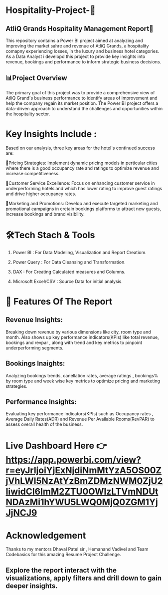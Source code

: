 # Hospitality-Project-🏨
## AtliQ Grands Hospitality Management Report📄
This repository contains a Power BI project aimed at analyzing and improving the market sahre and revenue of AtliQ Grands, a hospitality comapny experiencing losses, in the luxury and business hotel categories.  As a Data Analyst i developd this project to provide key insights into revenue, bookings and performance to inform strategic business decisions.

## 📊Project Overview 
The primary goal of this project was to provide a comprehensive view of AtliQ Grand's business performance to identify areas of improvement and help the company regain its market position. The Power BI project offers a data-driven approach to understand the challenges and opportunities within the hospitality sector.

# Key Insights Include : 
Based on our analysis, three key areas for the hotel's continued success are:

🔸Pricing Strategies: Implement dynamic pricing models in perticular cities where there is a good occupancy rate and ratings to optimize revenue and increase competitiveness.

🔸Customer Service Excellence: Focus on enhancing customer service in underperforming hotels and which has lower rating  to improve guest ratings and drive higher occupancy rates.

🔸Marketing and Promotions:  Develop and execute targeted marketing and promotional campaigns in cretain bookings platforms to attract new guests, increase bookings and brand visibility.

# 🛠️Tech Stach & Tools 
1. Power BI : For Data Modeling, Visualization and Report Creatiom.

2. Power Query : For Data Cleansing and Transformation.

3. DAX : For Creating Calculated measures and  Columns.

4. Microsoft Excel/CSV : Source Data for initial analysis.

# 🚀 Features Of The Report 
## Revenue Insights:
Breaking down revenue by various dimensions like city, room type and month. Also shows up key performance indicators(KPIs) like total revenue, bookings and revpar , along with trend and key metrics to pinpoint underperforming segments.
## Bookings Inaights:
Analyzing bookings trends, canellation rates, average ratings , bookings% by room type and week wise key metrics to optimize pricing and marketing strategies.
## Performance Insights:
Evaluating key performance indicators(KPIs) such as Occupancy rates , Average Daily Rates(ADR) and Revenue Per Available Rooms(RevPAR) to assess overall health of the business.


# Live Dashboard Here 👉 https://app.powerbi.com/view?r=eyJrIjoiYjExNjdiNmMtYzA5OS00ZjVhLWI5NzAtYzBmZDMzNWM0ZjU2IiwidCI6ImM2ZTU0OWIzLTVmNDUtNDAzMi1hYWU5LWQ0MjQ0ZGM1YjJjNCJ9
 
# Acknowledgement 
Thanks to my mentors Dhaval Patel sir , Hemanand Vadivel and Team Codebasics for this amazing Resume Project Challenge.

## Explore the report interact with the visualizations, apply filters and drill down to gain deeper insights.
      
 



 
